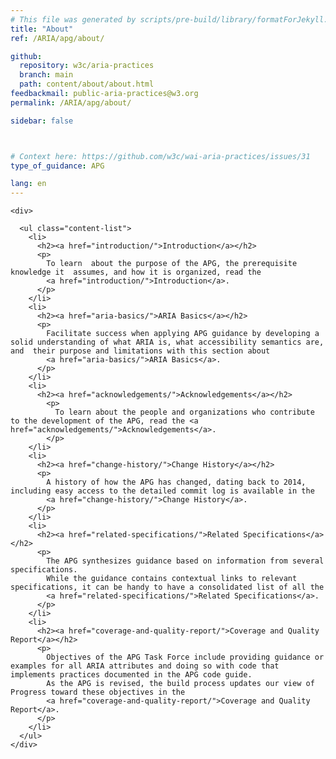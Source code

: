 ```yaml
---
# This file was generated by scripts/pre-build/library/formatForJekyll.js
title: "About"
ref: /ARIA/apg/about/

github:
  repository: w3c/aria-practices
  branch: main
  path: content/about/about.html
feedbackmail: public-aria-practices@w3.org
permalink: /ARIA/apg/about/

sidebar: false



# Context here: https://github.com/w3c/wai-aria-practices/issues/31
type_of_guidance: APG

lang: en
---
```

<meta charset="UTF-8" />
<meta content="width=device-width, initial-scale=1.0" name="viewport" />
<title>About</title>

<script src="../../../content-assets/wai-aria-practices/shared/js/highlight.pack.js"></script>
<script src="../../../content-assets/wai-aria-practices/shared/js/app.js"></script>
<script src="../../../content-assets/wai-aria-practices/shared/js/skipto.js"></script>


<link 
  rel="stylesheet"
  href="{{ '/content-assets/wai-aria-practices/styles.css' | relative_url }}"
>
<!-- Code highlighting styles -->
<link 
  rel="stylesheet"
  href="{{ '/content-assets/wai-aria-practices/shared/css/github.css' | relative_url }}"
>


<script>
    const parentPage = window.location.pathname.match(
      /\/(patterns|practices|about)\//
    )?.[1];
    if (parentPage) {
      const parentHref = 'a[href*="' + parentPage + '"]';
      document.querySelector(parentHref).classList.add('active');
    }
  </script>
<div>

    <div>
      
      <ul class="content-list">
        <li>
          <h2><a href="introduction/">Introduction</a></h2>
          <p>
            To learn  about the purpose of the APG, the prerequisite knowledge it  assumes, and how it is organized, read the
            <a href="introduction/">Introduction</a>.
          </p>
        </li>
        <li>
          <h2><a href="aria-basics/">ARIA Basics</a></h2>
          <p>
            Facilitate success when applying APG guidance by developing a solid understanding of what ARIA is, what accessibility semantics are, and  their purpose and limitations with this section about
            <a href="aria-basics/">ARIA Basics</a>.
          </p>
        </li>
        <li>
          <h2><a href="acknowledgements/">Acknowledgements</a></h2>
            <p>
              To learn about the people and organizations who contribute to the development of the APG, read the <a href="acknowledgements/">Acknowledgements</a>.
            </p>
        </li>
        <li>
          <h2><a href="change-history/">Change History</a></h2>
          <p>
            A history of how the APG has changed, dating back to 2014, including easy access to the detailed commit log is available in the
            <a href="change-history/">Change History</a>.
          </p>
        </li>
        <li>
          <h2><a href="related-specifications/">Related Specifications</a></h2>
          <p>
            The APG synthesizes guidance based on information from several specifications.
            While the guidance contains contextual links to relevant specifications, it can be handy to have a consolidated list of all the
            <a href="related-specifications/">Related Specifications</a>.
          </p>
        </li>
        <li>
          <h2><a href="coverage-and-quality-report/">Coverage and Quality Report</a></h2>
          <p>
            Objectives of the APG Task Force include providing guidance or examples for all ARIA attributes and doing so with code that implements practices documented in the APG code guide.
            As the APG is revised, the build process updates our view of Progress toward these objectives in the
            <a href="coverage-and-quality-report/">Coverage and Quality Report</a>.
          </p>
        </li>
      </ul>
    </div>
  
</div>
<script 
  src="{{ '/content-assets/wai-aria-practices/shared/js/skipto.js' | relative_url }}"
></script>
